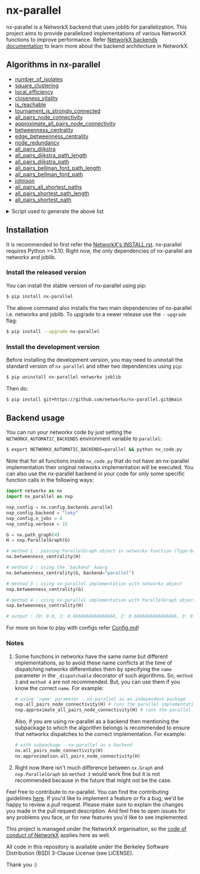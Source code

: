 # nx-parallel

nx-parallel is a NetworkX backend that uses joblib for parallelization. This project aims to provide parallelized implementations of various NetworkX functions to improve performance. Refer [NetworkX backends documentation](https://networkx.org/documentation/latest/reference/backends.html) to learn more about the backend architecture in NetworkX.

## Algorithms in nx-parallel

- [number_of_isolates](https://github.com/networkx/nx-parallel/blob/main/nx_parallel/algorithms/isolate.py#L8)
- [square_clustering](https://github.com/networkx/nx-parallel/blob/main/nx_parallel/algorithms/cluster.py#L10)
- [local_efficiency](https://github.com/networkx/nx-parallel/blob/main/nx_parallel/algorithms/efficiency_measures.py#L9)
- [closeness_vitality](https://github.com/networkx/nx-parallel/blob/main/nx_parallel/algorithms/vitality.py#L9)
- [is_reachable](https://github.com/networkx/nx-parallel/blob/main/nx_parallel/algorithms/tournament.py#L10)
- [tournament_is_strongly_connected](https://github.com/networkx/nx-parallel/blob/main/nx_parallel/algorithms/tournament.py#L54)
- [all_pairs_node_connectivity](https://github.com/networkx/nx-parallel/blob/main/nx_parallel/algorithms/connectivity/connectivity.py#L17)
- [approximate_all_pairs_node_connectivity](https://github.com/networkx/nx-parallel/blob/main/nx_parallel/algorithms/approximation/connectivity.py#L12)
- [betweenness_centrality](https://github.com/networkx/nx-parallel/blob/main/nx_parallel/algorithms/centrality/betweenness.py#L19)
- [edge_betweenness_centrality](https://github.com/networkx/nx-parallel/blob/main/nx_parallel/algorithms/centrality/betweenness.py#L94)
- [node_redundancy](https://github.com/networkx/nx-parallel/blob/main/nx_parallel/algorithms/bipartite/redundancy.py#L11)
- [all_pairs_dijkstra](https://github.com/networkx/nx-parallel/blob/main/nx_parallel/algorithms/shortest_paths/weighted.py#L28)
- [all_pairs_dijkstra_path_length](https://github.com/networkx/nx-parallel/blob/main/nx_parallel/algorithms/shortest_paths/weighted.py#L71)
- [all_pairs_dijkstra_path](https://github.com/networkx/nx-parallel/blob/main/nx_parallel/algorithms/shortest_paths/weighted.py#L121)
- [all_pairs_bellman_ford_path_length](https://github.com/networkx/nx-parallel/blob/main/nx_parallel/algorithms/shortest_paths/weighted.py#L164)
- [all_pairs_bellman_ford_path](https://github.com/networkx/nx-parallel/blob/main/nx_parallel/algorithms/shortest_paths/weighted.py#L209)
- [johnson](https://github.com/networkx/nx-parallel/blob/main/nx_parallel/algorithms/shortest_paths/weighted.py#L252)
- [all_pairs_all_shortest_paths](https://github.com/networkx/nx-parallel/blob/main/nx_parallel/algorithms/shortest_paths/generic.py#L10)
- [all_pairs_shortest_path_length](https://github.com/networkx/nx-parallel/blob/main/nx_parallel/algorithms/shortest_paths/unweighted.py#L18)
- [all_pairs_shortest_path](https://github.com/networkx/nx-parallel/blob/main/nx_parallel/algorithms/shortest_paths/unweighted.py#L62)

<details>
<summary>Script used to generate the above list</summary>
  
```.py
import _nx_parallel as nxp
d = nxp.get_funcs_info() # temporarily add `from .update_get_info import *` to _nx_parallel/__init__.py
for func in d:
    print(f"- [{func}]({d[func]['url']})")
```

</details>

## Installation

It is recommended to first refer the [NetworkX's INSTALL.rst](https://github.com/networkx/networkx/blob/main/INSTALL.rst).
nx-parallel requires Python >=3.10. Right now, the only dependencies of nx-parallel are networkx and joblib.

### Install the released version

You can install the stable version of nx-parallel using pip:

```sh
$ pip install nx-parallel
```

The above command also installs the two main dependencies of nx-parallel i.e. networkx
and joblib. To upgrade to a newer release use the `--upgrade` flag:

```sh
$ pip install --upgrade nx-parallel
```

### Install the development version

Before installing the development version, you may need to uninstall the
standard version of `nx-parallel` and other two dependencies using `pip`:

```sh
$ pip uninstall nx-parallel networkx joblib
```

Then do:

```sh
$ pip install git+https://github.com/networkx/nx-parallel.git@main
```

## Backend usage

You can run your networkx code by just setting the `NETWORKX_AUTOMATIC_BACKENDS` environment variable to `parallel`:

```sh
$ export NETWORKX_AUTOMATIC_BACKENDS=parallel && python nx_code.py
```

Note that for all functions inside `nx_code.py` that do not have an nx-parallel implementation their original networkx implementation will be executed. You can also use the nx-parallel backend in your code for only some specific function calls in the following ways:

```.py
import networkx as nx
import nx_parallel as nxp

nxp_config = nx.config.backends.parallel
nxp_config.backend = "loky"
nxp_config.n_jobs = 4
nxp_config.verbose = 15

G = nx.path_graph(4)
H = nxp.ParallelGraph(G)

# method 1 : passing ParallelGraph object in networkx function (Type-based dispatching)
nx.betweenness_centrality(H)

# method 2 : using the 'backend' kwarg
nx.betweenness_centrality(G, backend="parallel")

# method 3 : using nx-parallel implementation with networkx object
nxp.betweenness_centrality(G)

# method 4 : using nx-parallel implementation with ParallelGraph object
nxp.betweenness_centrality(H)

# output : {0: 0.0, 1: 0.6666666666666666, 2: 0.6666666666666666, 3: 0.0}
```

For more on how to play with configs refer [Config.md](./Config.md)!

### Notes

1. Some functions in networkx have the same name but different implementations, so to avoid these name conflicts at the time of dispatching networkx differentiates them by specifying the `name` parameter in the `_dispatchable` decorator of such algorithms. So, `method 3` and `method 4` are not recommended. But, you can use them if you know the correct `name`. For example:

   ```.py
   # using `name` parameter - nx-parallel as an independent package
   nxp.all_pairs_node_connectivity(H) # runs the parallel implementation in `connectivity/connectivity`
   nxp.approximate_all_pairs_node_connectivity(H) # runs the parallel implementation in `approximation/connectivity`
   ```

   Also, if you are using nx-parallel as a backend then mentioning the subpackage to which the algorithm belongs is recommended to ensure that networkx dispatches to the correct implementation. For example:

   ```.py
   # with subpackage - nx-parallel as a backend
   nx.all_pairs_node_connectivity(H)
   nx.approximation.all_pairs_node_connectivity(H)
   ```

2. Right now there isn't much difference between `nx.Graph` and `nxp.ParallelGraph` so `method 3` would work fine but it is not recommended because in the future that might not be the case.

Feel free to contribute to nx-parallel. You can find the contributing guidelines [here](./CONTRIBUTING.md). If you'd like to implement a feature or fix a bug, we'd be happy to review a pull request. Please make sure to explain the changes you made in the pull request description. And feel free to open issues for any problems you face, or for new features you'd like to see implemented.

This project is managed under the NetworkX organisation, so the [code of conduct of NetworkX](https://github.com/networkx/networkx/blob/main/CODE_OF_CONDUCT.rst) applies here as well.

All code in this repository is available under the Berkeley Software Distribution (BSD) 3-Clause License (see LICENSE).

Thank you :)
